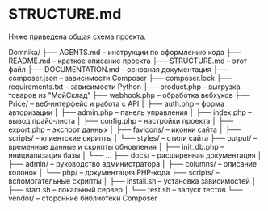 # STRUCTURE.md

Ниже приведена общая схема проекта.

Domnika/
├── AGENTS.md         – инструкции по оформлению кода
├── README.md         – краткое описание проекта
├── STRUCTURE.md      – этот файл
├── DOCUMENTATION.md  – основная документация
├── composer.json     – зависимости Composer
├── composer.lock
├── requirements.txt  – зависимости Python
├── product.php       – выгрузка товаров из "МойСклад"
├── webhook.php       – обработка вебхуков
├── Price/            – веб‑интерфейс и работа с API
│   ├── auth.php         – форма авторизации
│   ├── admin.php        – панель управления
│   ├── index.php        – вывод прайс‑листа
│   ├── config.php       – настройки проекта
│   ├── export.php       – экспорт данных
│   ├── favicons/        – иконки сайта
│   ├── scripts/             – клиентские скрипты
│   └── styles/        – стили сайта
├── output/           – временные данные и скрипты обновления
│   ├── init_db.php     – инициализация базы
│   └── ...
├── docs/             – расширенная документация
│   ├── admin/        – руководство администратора
│   ├── columns/      – описание колонок
│   └── php/          – документация PHP‑кода
├── scripts/          – вспомогательные скрипты
│   ├── install.sh    – установка зависимостей
│   ├── start.sh      – локальный сервер
│   └── test.sh       – запуск тестов
└── vendor/           – сторонние библиотеки Composer
